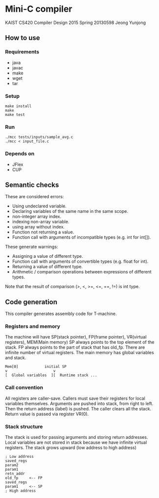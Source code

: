 Mini-C compiler
===============

KAIST CS420 Compiler Design 2015 Spring
20130598 Jeong Yunjong

## How to use

### Requirements
- java
- javac
- make
- wget
- tar

### Setup
```
make install
make
make test
```

### Run

```
./mcc tests/inputs/sample_avg.c
./mcc < input_file.c
```

### Depends on
- JFlex
- CUP

## Semantic checks

These are considered errors:
- Using undeclared variable.
- Declaring variables of the same name in the same scope.
- non-integer array index.
- indexing non-array variable.
- using array without index.
- Function not returning a value.
- Function call with arguments of incompatible types (e.g. int for int[]).

These generate warnings:
- Assigning a value of different type.
- Function call with arguments of convertible types (e.g. float for int).
- Returning a value of different type.
- Arithmetic / comparison operations between expressions of different types.

Note that the result of comparison (>, <, >=, <=, ==, !=) is int type.

## Code generation

This compiler generates assembly code for T-machine.

### Registers and memory

The machine will have SP(stack pointer), FP(frame pointer), VR(virtual registers), MEM(Main memory)
SP always points to the top element of the stack.
FP always points to the part of stack that has old_fp.
There are infinite number of virtual registers.
The main memory has global variables and stack.

```
Mem[0]            initial SP
v                     v
[  Global variables  ][  Runtime stack ...
```

### Call convention

All registers are caller-save. Callers must save their registers for local variables themselves.
Arguments are pushed into stack, from right to left. Then the return address (label) is pushed.
The caller clears all the stack.
Return value is passed via register VR(0).

### Stack structure

The stack is used for passing arguments and storing return addresses.
Local variables are not stored in stack because we have infinite virtual registers.
The stack grows upward (low address to high address)

```
; Low address
saved_regs
param2
param1
retn_addr
old_fp     <-- FP
saved_regs
param1     <-- SP
; High address
```


